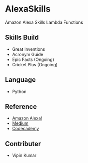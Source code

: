 
# AlexaSkills
Amazon Alexa Skills Lambda Functions

## Skills Build
- Great Inventions
- Acronym Guide
- Epic Facts (Ongoing)
- Cricket Plus (Ongoing) 

## Language
- Python

## Reference
- [Amazon Alexa!](alexa.amazon.com)
- [Medium](www.medium.com)
- [Codecademy](www.codecademy.com)

## Contributer
- Vipin Kumar 


